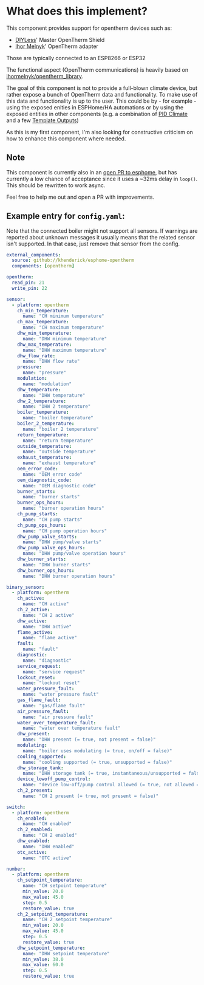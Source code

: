 # What does this implement?

This component provides support for opentherm devices such as:
* [DIYLess](https://diyless.com/)' Master OpenTherm Shield
* [Ihor Melnyk](http://ihormelnyk.com/opentherm_adapter)' OpenTherm adapter

Those are typically connected to an ESP8266 or ESP32

The functional aspect (OpenTherm communications) is heavily based on [ihormelnyk/opentherm_library](https://github.com/ihormelnyk/opentherm_library).

The goal of this component is not to provide a full-blown climate device, but rather expose a
bunch of OpenTherm data and functionality. To make use of this data and functionality is up to the user. 
This could be by - for example - using the exposed enities in ESPHome/HA automations or by using the 
exposed entities in other components (e.g. a combination of [PID Climate](https://esphome.io/components/climate/pid.html)
and a few [Template Outputs](https://esphome.io/components/output/template.html))

As this is my first component, I'm also looking for constructive criticism on how to enhance this
component where needed.

## Note

This component is currently also in an [open PR to esphome](https://github.com/esphome/esphome/pull/3921),
but has currently a low chance of acceptance since it uses a ~32ms delay in `loop()`. This should be
rewritten to work async.

Feel free to help me out and open a PR with improvements.

## Example entry for `config.yaml`:

Note that the connected boiler might not support all sensors. If warnings are reported about unknown messages
it usually means that the related sensor isn't supported. In that case, just remove that sensor from the config.

```yaml
external_components:
  source: github://khenderick/esphome-opentherm
  components: [opentherm]

opentherm:
  read_pin: 21
  write_pin: 22

sensor:
  - platform: opentherm
    ch_min_temperature:
      name: "CH minimum temperature"
    ch_max_temperature:
      name: "CH maximum temperature"
    dhw_min_temperature:
      name: "DHW minimum temperature"
    dhw_max_temperature:
      name: "DHW maximum temperature"
    dhw_flow_rate:
      name: "DHW flow rate"
    pressure:
      name: "pressure"
    modulation:
      name: "modulation"
    dhw_temperature:
      name: "DHW temperature"
    dhw_2_temperature:
      name: "DHW 2 temperature"
    boiler_temperature:
      name: "boiler temperature"
    boiler_2_temperature:
      name: "boiler 2 temperature"
    return_temperature:
      name: "return temperature"
    outside_temperature:
      name: "outside temperature"
    exhaust_temperature:
      name: "exhaust temperature"
    oem_error_code:
      name: "OEM error code"
    oem_diagnostic_code:
      name: "OEM diagnostic code"
    burner_starts:
      name: "burner starts"
    burner_ops_hours:
      name: "burner operation hours"
    ch_pump_starts:
      name: "CH pump starts"
    ch_pump_ops_hours:
      name: "CH pump operation hours"
    dhw_pump_valve_starts:
      name: "DHW pump/valve starts"
    dhw_pump_valve_ops_hours:
      name: "DHW pump/valve operation hours"
    dhw_burner_starts:
      name: "DHW burner starts"
    dhw_burner_ops_hours:
      name: "DHW burner operation hours"

binary_sensor:
  - platform: opentherm
    ch_active:
      name: "CH active"
    ch_2_active:
      name: "CH 2 active"
    dhw_active:
      name: "DHW active"
    flame_active:
      name: "flame active"
    fault:
      name: "fault"
    diagnostic:
      name: "diagnostic"
    service_request:
      name: "service request"
    lockout_reset:
      name: "lockout reset"
    water_pressure_fault:
      name: "water pressure fault"
    gas_flame_fault:
      name: "gas/flame fault"
    air_pressure_fault:
      name: "air pressure fault"
    water_over_temperature_fault:
      name: "water over temperature fault"
    dhw_present:
      name: "DHW present (= true, not present = false)"
    modulating:
      name: "boiler uses modulating (= true, on/off = false)"
    cooling_supported:
      name: "cooling supported (= true, unsupported = false)"
    dhw_storage_tank:
      name: "DHW storage tank (= true, instantaneous/unsupported = false)"
    device_lowoff_pump_control:
      name: "device low-off/pump control allowed (= true, not allowed = false)"
    ch_2_present:
      name: "CH 2 present (= true, not present = false)"

switch:
  - platform: opentherm
    ch_enabled:
      name: "CH enabled"
    ch_2_enabled:
      name: "CH 2 enabled"
    dhw_enabled:
      name: "DHW enabled"
    otc_active:
      name: "OTC active"

number:
  - platform: opentherm
    ch_setpoint_temperature:
      name: "CH setpoint temperature"
      min_value: 20.0
      max_value: 45.0
      step: 0.5
      restore_value: true
    ch_2_setpoint_temperature:
      name: "CH 2 setpoint temperature"
      min_value: 20.0
      max_value: 45.0
      step: 0.5
      restore_value: true
    dhw_setpoint_temperature:
      name: "DHW setpoint temperature"
      min_value: 38.0
      max_value: 60.0
      step: 0.5
      restore_value: true
```

